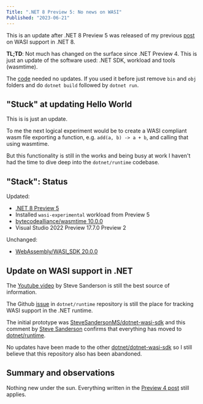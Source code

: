 ```yaml
---
Title: ".NET 8 Preview 5: No news on WASI"
Published: "2023-06-21"
---
```

This is an update after .NET 8 Preview 5 was released of my previous [post](blog/Webassembly-dotnet-8-hello-world/)
on WASI support in .NET 8.

**TL;TD**: Not much has changed on the surface since .NET Preview 4.
This is just an update of the software used: .NET SDK, workload and tools (wasmtime).

<!-- excerpt -->

The [code](https://github.com/henrikrxn/webassembly-experiments/tree/main/wasiconsole-hello-world)
needed no updates. If you used it before just remove `bin` and `obj` folders and
do `dotnet build` followed by `dotnet run`.

## "Stuck" at updating Hello World

This is is just an update.

To me the next logical experiment would be to create a WASI compliant wasm file
exporting a function, e.g. `add(a, b) -> a + b`, and calling that using wasmtime.

But this functionality is still in the works and being busy at work I haven't
had the time to dive deep into the `dotnet/runtime` codebase.

## "Stack": Status

Updated:

- [.NET 8 Preview 5](https://github.com/dotnet/core/blob/main/release-notes/8.0/preview/8.0.0-preview.5.md)
- Installed `wasi-experimental` workload from Preview 5
- [bytecodealliance/wasmtime 10.0.0](https://github.com/bytecodealliance/wasmtime/releases/tag/v10.0.0)
- Visual Studio 2022 Preview 17.7.0 Preview 2

Unchanged:

- [WebAssembly/WASI_SDK 20.0.0](https://github.com/WebAssembly/wasi-sdk/releases/tag/wasi-sdk-20)

## Update on WASI support in .NET

The [Youtube video](https://www.youtube.com/watch?v=gKX-cdqnb8I&ab_channel=stevensandersonuk)
by Steve Sanderson is still the best source of information.

The Github [issue](https://github.com/dotnet/runtime/issues/65895)
in `dotnet/runtime` repository is still the place for tracking WASI support
in the .NET runtime.

The initial prototype was [SteveSandersonMS/dotnet-wasi-sdk](https://github.com/SteveSandersonMS/dotnet-wasi-sdk/)
and this comment by [Steve Sanderson](https://github.com/SteveSandersonMS/dotnet-wasi-sdk/issues/11#issuecomment-1576276533)
confirms that everything has moved to [dotnet/runtime](https://github.com/dotnet/runtime/).

No updates have been made to the other [dotnet/dotnet-wasi-sdk](https://github.com/dotnet/dotnet-wasi-sdk/)
so I still believe that this repository also has been abandoned.

## Summary and observations

Nothing new under the sun. Everything written in the [Preview 4 post](../Webassembly-dotnet-8-hello-world/)
still applies.
